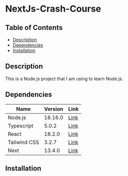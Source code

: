 # NextJs-Crash-Course

## Table of Contents

-   [Description](#description)
-   [Dependencies](#dependencies)
-   [Installation](#installation)

## Description

This is a Node.js project that I am using to learn Node.js.

## Dependencies

| Name             | Version | Link                                                   |
| ---------------- | ------- | ------------------------------------------------------ |
| Node.js          | 18.16.0 | [Link](https://nodejs.org/en/)                         |
| Typescript       | 5.0.2   | [Link](https://www.typescriptlang.org/)                |
| React            | 18.2.0  | [Link](https://reactjs.org/)                           |
| Tailwind CSS     | 3.2.7   | [Link](https://tailwindcss.com/)                       |
| Next             | 13.4.0  | [Link](https://nextjs.org/)                            |

## Installation

